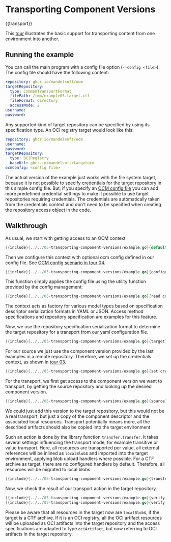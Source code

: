 # Transporting Component Versions

{{transport}}

This [tour](/examples/lib/tour/05-transporting-component-versions/example.go) illustrates the basic support for
transporting content from one environment into another.

## Running the example

You can call the main program with a config file option (`--config <file>`).
The config file should have the following content:

```yaml
repository: ghcr.io/mandelsoft/ocm
targetRepository:
  type: CommonTransportFormat
  filePath: /tmp/example05.target.ctf
  fileFormat: directory
  accessMode: 2
username:
password:
```

Any supported kind of target repository can be specified by using its
specification type. An OCI registry target would look like this:

```yaml
repository: ghcr.io/mandelsoft/ocm
username:
password:
targetRepository:
  type: OCIRegistry
  baseUrl: ghcr.io/mandelsoft/targetocm
ocmConfig: <config file>
```

The actual version of the example just works with the file system
target, because it is not possible to specify credentials for the
target repository in this simple config file. But, if you specify an [OCM config file]({{ocm-config-file}}) you can
add more predefined credential settings to make it possible to use
target repositories requiring credentials. The credentials are
automatically taken from the credentials context and don't need to be
specified when creating the repository access object in the code.

## Walkthrough

As usual, we start with getting access to an OCM context

```go
{{include}{../../05-transporting-component-versions/example.go}{default context}}
```

Then we configure this context with optional ocm config defined in our config file.
See [OCM config scenario in tour 04]({{ocm-config-file}}).

```go
{{include}{../../05-transporting-component-versions/example.go}{configure}}
```

This function simply applies the config file using the utility function
provided by the config management:

```go
{{include}{../../05-transporting-component-versions/example.go}{read config}}
```

The context acts as factory for various model types based on
specification descriptor serialization formats in YAML or JSON.
Access method specifications and repository specification are
examples for this feature.

Now, we use the repository specification serialization format to
determine the target repository for a transport from our yaml
configuration file.

```go
{{include}{../../05-transporting-component-versions/example.go}{target}}
```

For our source we just use the component version provided by the last
examples in a remote repository.
Therefore, we set up the credentials context, as
shown in [tour 03]({{using-cred-management}}).

```go
{{include}{../../05-transporting-component-versions/example.go}{set credentials}}
```

For the transport, we first get access to the component version
we want to transport, by getting the source repository and looking up
the desired component version.

```go
{{include}{../../05-transporting-component-versions/example.go}{source}}
```

We could just add this version to the target repository, but this
would not be a real transport, but just a copy of the component descriptor
and the associated local resources. Transport potentially means more, all
the described artifacts should also be copied into the target environment.

Such an action is done by the library function `transfer.Transfer`.
It takes several settings influencing the transport mode,
for example transitive or value transport.
Here, all resources are transported per value, all external
references will be inlined as `localBlob`s and imported into
the target environment, applying blob upload handlers
where possible. For a CTF archive as target, there are no
configured handlers by default. Therefore, all resources will
be migrated to local blobs.

```go
{{include}{../../05-transporting-component-versions/example.go}{transfer}}
```

Now, we check the result of our transport action in the target
repository.

```go
{{include}{../../05-transporting-component-versions/example.go}{verify-a}}
{{include}{../../05-transporting-component-versions/example.go}{verify-b}}
```

Please be aware that all resources in the target now are `localBlob`s,
if the target is a CTF archive. If it is an OCI registry, all the OCI
artifact resources will be uploaded as OCI artifacts into the target
repository and the access specifications are adapted to type `ociArtifact`,
but now referring to OCI artifacts in the target repository.
